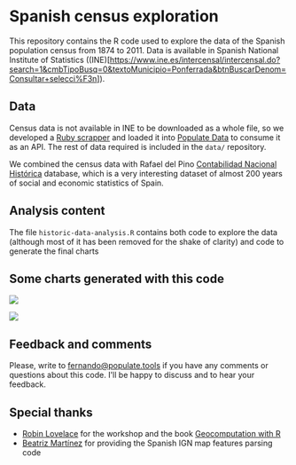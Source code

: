 # Spanish census exploration

This repository contains the R code used to explore the data of the Spanish population census from
1874 to 2011. Data is available in Spanish National Institute of Statistics ((INE)[https://www.ine.es/intercensal/intercensal.do?search=1&cmbTipoBusq=0&textoMunicipio=Ponferrada&btnBuscarDenom=Consultar+selecci%F3n]).


## Data

Census data is not available in INE to be downloaded as a whole file, so we developed a [Ruby scrapper](https://gist.github.com/ferblape/e34c6cc07b7096c86f9f8ba27349d01b) and loaded it into [Populate
Data](https://data.populate.tools) to consume it as an API. The rest of data required is included in the `data/` repository.

We combined the census data with Rafael del Pino [Contabilidad Nacional Histórica](https://espacioinvestiga.org/bbdd-chne/) database, which is a very interesting dataset of almost 200 years of social and economic statistics of Spain.


## Analysis content

The file `historic-data-analysis.R` contains both code to explore the data (although most of it has been removed for the shake of clarity) and code to generate the final charts


## Some charts generated with this code

![](http://gobierto-public-resources.s3.amazonaws.com/censo-ine-201907/censo-ine-201907-ciudades.png)

![](http://gobierto-public-resources.s3.amazonaws.com/censo-ine-201907/censo-ine-201907-mapa.png)


## Feedback and comments

Please, write to fernando@populate.tools if you have any comments or questions about this code. I'll be happy to discuss and to hear your feedback.


## Special thanks

- [Robin Lovelace](https://twitter.com/robinlovelace) for the workshop and the book [Geocomputation with R](https://geocompr.robinlovelace.net/index.html)
- [Beatriz Martínez](https://visualizados.com) for providing the Spanish IGN map features parsing code
